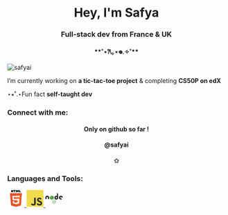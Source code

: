 <h1 align="center">Hey, I'm Safya</h1>
<h3 align="center">Full-stack dev from France & UK</h3>
<h4 align="center"> **˚⋆𐙚｡⋆𖦹.✧˚** </h4>

<p align="left"> <img src="https://komarev.com/ghpvc/?username=safyai&label=Profile%20views&color=0e75b6&style=flat" alt="safyai" /> </p>

 I’m currently working on **a tic-tac-toe project**
 & completing **CS50P on edX**

⋆⭒˚.⋆Fun fact **self-taught dev**

<h3 align="left">Connect with me:</h3>
<h4 align="center">Only on github so far ! </h4>
<h4 align="center"> @safyai </h4>
<h4 align="center"> ✩ </h4>
<p align="left">
</p>

<h3 align="left">Languages and Tools:</h3>
<p align="left"> <a href="https://www.w3.org/html/" target="_blank" rel="noreferrer"> <img src="https://raw.githubusercontent.com/devicons/devicon/master/icons/html5/html5-original-wordmark.svg" alt="html5" width="40" height="40"/> </a> <a href="https://developer.mozilla.org/en-US/docs/Web/JavaScript" target="_blank" rel="noreferrer"> <img src="https://raw.githubusercontent.com/devicons/devicon/master/icons/javascript/javascript-original.svg" alt="javascript" width="40" height="40"/> </a> <a href="https://nodejs.org" target="_blank" rel="noreferrer"> <img src="https://raw.githubusercontent.com/devicons/devicon/master/icons/nodejs/nodejs-original-wordmark.svg" alt="nodejs" width="40" height="40"/> </a> </p>
